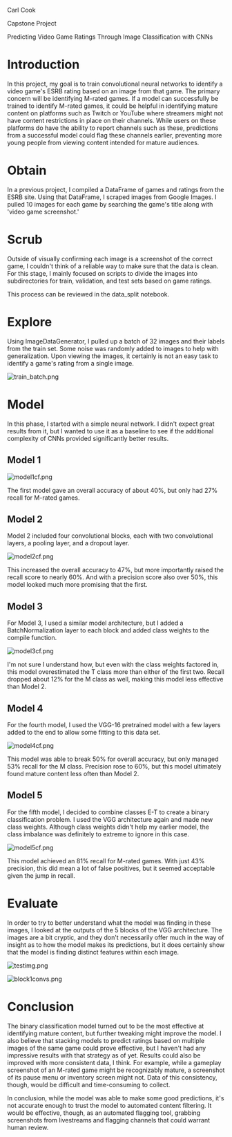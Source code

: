 Carl Cook

Capstone Project

Predicting Video Game Ratings Through Image Classification with CNNs

# Introduction

In this project, my goal is to train convolutional neural networks to identify a video game's ESRB rating based on an image from that game. The primary concern will be identifying M-rated games. If a model can successfully be trained to identify M-rated games, it could be helpful in identifying mature content on platforms such as Twitch or YouTube where streamers might not have content restrictions in place on their channels. While users on these platforms do have the ability to report channels such as these, predictions from a successful model could flag these channels earlier, preventing more young people from viewing content intended for mature audiences.

# Obtain

In a previous project, I compiled a DataFrame of games and ratings from the ESRB site. Using that DataFrame, I scraped images from Google Images. I pulled 10 images for each game by searching the game's title along with 'video game screenshot.'

# Scrub

Outside of visually confirming each image is a screenshot of the correct game, I couldn't think of a reliable way to make sure that the data is clean. For this stage, I mainly focused on scripts to divide the images into subdirectories for train, validation, and test sets based on game ratings.

This process can be reviewed in the data_split notebook.

# Explore

Using ImageDataGenerator, I pulled up a batch of 32 images and their labels from the train set. Some noise was randomly added to images to help with generalization. Upon viewing the images, it certainly is not an easy task to identify a game's rating from a single image.

![train_batch.png](project_images/train_batch.png)

# Model

In this phase, I started with a simple neural network. I didn't expect great results from it, but I wanted to use it as a baseline to see if the additional complexity of CNNs provided significantly better results.

## Model 1

![model1cf.png](project_images/model1cf.png)

The first model gave an overall accuracy of about 40%, but only had 27% recall for M-rated games.

## Model 2

Model 2 included four convolutional blocks, each with two convolutional layers, a pooling layer, and a dropout layer.

![model2cf.png](project_images/model2cf.png)

This increased the overall accuracy to 47%, but more importantly raised the recall score to nearly 60%. And with a precision score also over 50%, this model looked much more promising that the first.

## Model 3

For Model 3, I used a similar model architecture, but I added a BatchNormalization layer to each block and added class weights to the compile function.

![model3cf.png](project_images/model3cf.png)

I'm not sure I understand how, but even with the class weights factored in, this model overestimated the T class more than either of the first two. Recall dropped about 12% for the M class as well, making this model less effective than Model 2.

## Model 4

For the fourth model, I used the VGG-16 pretrained model with a few layers added to the end to allow some fitting to this data set.

![model4cf.png](project_images/model4cf.png)

This model was able to break 50% for overall accuracy, but only managed 53% recall for the M class. Precision rose to 60%, but this model ultimately found mature content less often than Model 2.

## Model 5

For the fifth model, I decided to combine classes E-T to create a binary classification problem. I used the VGG architecture again and made new class weights. Although class weights didn't help my earlier model, the class imbalance was definitely to extreme to ignore in this case.

![model5cf.png](project_images/model5cf.png)

This model achieved an 81% recall for M-rated games. With just 43% precision, this did mean a lot of false positives, but it seemed acceptable given the jump in recall.

# Evaluate

In order to try to better understand what the model was finding in these images, I looked at the outputs of the 5 blocks of the VGG architecture. The images are a bit cryptic, and they don't necessarily offer much in the way of insight as to how the model makes its predictions, but it does certainly show that the model is finding distinct features within each image.

![testimg.png](project_images/testimg.png)

![block1convs.png](project_images/block1convs.png)

# Conclusion

The binary classification model turned out to be the most effective at identifying mature content, but further tweaking might improve the model. I also believe that stacking models to predict ratings based on multiple images of the same game could prove effective, but I haven't had any impressive results with that strategy as of yet. Results could also be improved with more consistent data, I think. For example, while a gameplay screenshot of an M-rated game might be recognizably mature, a screenshot of its pause menu or inventory screen might not. Data of this consistency, though, would be difficult and time-consuming to collect.

In conclusion, while the model was able to make some good predictions, it's not accurate enough to trust the model to automated content filtering. It would be effective, though, as an automated flagging tool, grabbing screenshots from livestreams and flagging channels that could warrant human review.
